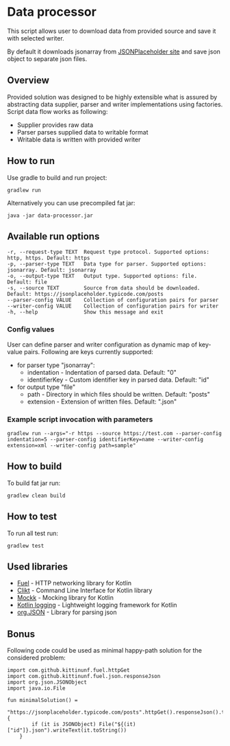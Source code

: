 # Data processor
This script allows user to download data from provided source and save it with selected writer.

By default it downloads jsonarray from [JSONPlaceholder site](https://jsonplaceholder.typicode.com/) and save json object to separate json files.

## Overview
Provided solution was designed to be highly extensible what is assured by abstracting data supplier, parser and writer implementations using factories.
Script data flow works as following:
* Supplier provides raw data
* Parser parses supplied data to writable format
* Writable data is written with provided writer
    
## How to run
Use gradle to build and run project:

    gradlew run
    
Alternatively you can use precompiled fat jar:

    java -jar data-processor.jar

## Available run options

    -r, --request-type TEXT  Request type protocol. Supported options: http, https. Default: https
    -p, --parser-type TEXT   Data type for parser. Supported options: jsonarray. Default: jsonarray
    -o, --output-type TEXT   Output type. Supported options: file. Default: file
    -s, --source TEXT        Source from data should be downloaded. Default: https://jsonplaceholder.typicode.com/posts
    --parser-config VALUE    Collection of configuration pairs for parser
    --writer-config VALUE    Collection of configuration pairs for writer
    -h, --help               Show this message and exit

### Config values
User can define parser and writer configuration as dynamic map of key-value pairs. 
Following are keys currently supported:
* for parser type "jsonarray":
    * indentation - Indentation of parsed data. Default: "0"
    * identifierKey - Custom identifier key in parsed data. Default: "id"
* for output type "file"
    * path - Directory in which files should be written. Default: "posts"
    * extension - Extension of written files. Default: ".json"
    
### Example script invocation with parameters
    
    gradlew run --args="-r https --source https://test.com --parser-config indentation=5 --parser-config identifierKey=name --writer-config extension=xml --writer-config path=sample"
    
## How to build
To build fat jar run:
    
    gradlew clean build

## How to test
To run all test run:

    gradlew test

## Used libraries
* [Fuel](https://fuel.gitbook.io/documentation/) - HTTP networking library for Kotlin
* [Clikt](https://ajalt.github.io/clikt/) - Command Line Interface for Kotlin library 
* [Mockk](https://mockk.io/) - Mocking library for Kotlin
* [Kotlin logging](https://github.com/MicroUtils/kotlin-logging) - Lightweight logging framework for Kotlin
* [org.JSON](https://www.json.org/) - Library for parsing json

## Bonus
Following code could be used as minimal happy-path solution for the considered problem:

    import com.github.kittinunf.fuel.httpGet
    import com.github.kittinunf.fuel.json.responseJson
    import org.json.JSONObject
    import java.io.File
    
    fun minimalSolution() =
        "https://jsonplaceholder.typicode.com/posts".httpGet().responseJson().third.get().array().forEach {
            if (it is JSONObject) File("${(it)["id"]}.json").writeText(it.toString())
        }
